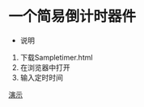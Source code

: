 # 一个简易倒计时器件
- 说明
1. 下载Sampletimer.html
2. 在浏览器中打开
3. 输入定时时间

[演示](https://github.com/fenerchen/baiduife/demo/img/timer.gif)
